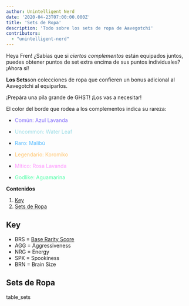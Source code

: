 ```yaml
---
author: Unintelligent Nerd
date: '2020-04-23T07:00:00.000Z'
title: 'Sets de Ropa'
description: 'Todo sobre los sets de ropa de Aavegotchi'
contributors:
  - "unintelligent-nerd"
---
```


Heya Fren! ¿Sabías que si *ciertos complementos* están equipados juntos, puedes obtener puntos de set extra encima de sus puntos individuales? ¡Ahora sí!

**Los Sets**son colecciones de ropa que confieren un bonus adicional al Aavegotchi al equiparlos.

¡Prepára una pila grande de GHST! ¡Los vas a necesitar!

El color del borde que rodea a los complementos indica su rareza:
* <p style="color:#806AFB">Común: Azul Lavanda</p>
* <p style="color:#98DBE5">Uncommon: Water Leaf</p>
* <p style="color:#59BCFF">Raro: Malibú</p>
* <p style="color:#FFC36B">Legendario: Koromiko</p>
* <p style="color:#FF96FF">Mítico: Rosa Lavanda</p>
* <p style="color:#51FFA8">Godlike: Aguamarina</p>

<div class="contentsBox">

**Contenidos**

<ol>
<li><a href=#key>Key</a></li>
<li><a href=#wearable-sets>Sets de Ropa</a></li>
</ol>

</div>

## Key

* BRS = [Base Rarity Score](/rarity-farming#base-rarity-score)
* AGG = Aggressiveness
* NRG = Energy
* SPK = Spookiness
* BRN = Brain Size

## Sets de Ropa

table_sets


